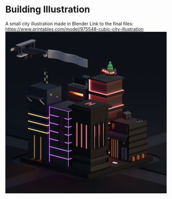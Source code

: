 # Building Illustration
A small city illustration made in Blender
Link to the final files: https://www.printables.com/model/975548-cubic-city-illustration
<img src=https://github.com/amoghagrawal/buildingillus/blob/main/Render.png width=1000px />
